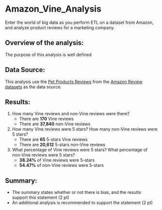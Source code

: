 # Amazon_Vine_Analysis
Enter the world of big data as you perform ETL on a dataset from Amazon, and analyze product reviews for a marketing company.

## Overview of the analysis:

The purpose of this analysis is well defined

## Data Source:
This analysis use the [Pet Products Reviews](https://s3.amazonaws.com/amazon-reviews-pds/tsv/amazon_reviews_us_Pet_Products_v1_00.tsv.gz) from the [Amazon Review datasets](https://s3.amazonaws.com/amazon-reviews-pds/tsv/index.txt) as the data source.

## Results:
1. How many Vine reviews and non-Vine reviews were there?
    * There are **170** Vine reviews
    * There are **37,840** non-Vine reviews
2. How many Vine reviews were 5 stars? How many non-Vine reviews were 5 stars?
    * There are **65** 5-stars Vine reviews
    * There are **20,612** 5-stars non-Vine reviews
3. What percentage of Vine reviews were 5 stars? What percentage of non-Vine reviews were 5 stars?
    * **38.24%** of Vine reviews were 5-stars
    * **54.47%** of non-Vine reviews were 5-stars

## Summary:
* The summary states whether or not there is bias, and the results support this statement (2 pt)
* An additional analysis is recommended to support the statement (2 pt)